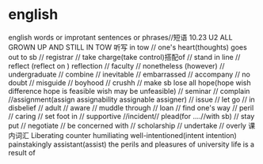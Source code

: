 # english
english words  or improtant sentences or phrases//短语
10.23
U2 ALL GROWN UP AND STILL IN TOW
听写
in tow // one's heart(thoughts) goes out to sb // registrar // take charge(take control)搭配of // stand in line // reflect (reflect on ) reflection //
faculty // nonetheless (however) // undergraduate // combine // inevitable // embarrassed // accompany // no doubt // misguide // boyhood // crushh // 
make sb lose all hope(hope wish difference hope is feasible wish may be unfeasible) // seminar // complain //assignment(assign assignability assignable assigner)
//  issue // let go // in disbelief // adult // aware // muddle through // loan //  find one's way // peril // caring // set foot in // supportive //incident//
plead(for ....//with sb) // stay put // negotiate // be concerned with // scholarship // undertake // overly
课内词汇
Liberating counter humiliating well-intentioned(intent intention) painstakingly  assistant(assist) the perils and pleasures of university life  is a result of






